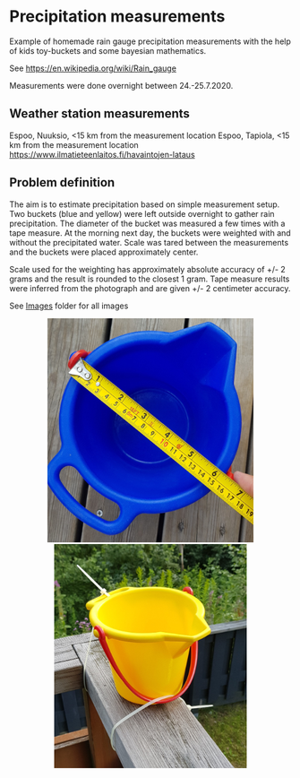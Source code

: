 # Precipitation measurements

Example of homemade rain gauge precipitation measurements with the help of kids toy-buckets and some bayesian mathematics.

See https://en.wikipedia.org/wiki/Rain_gauge

Measurements were done overnight between 24.-25.7.2020.

## Weather station measurements
Espoo, Nuuksio, <15 km from the measurement location
Espoo, Tapiola, <15 km from the measurement location
https://www.ilmatieteenlaitos.fi/havaintojen-lataus

## Problem definition

The aim is to estimate precipitation based on simple measurement setup.
Two buckets (blue and yellow) were left outside overnight to gather rain precipitation.
The diameter of the bucket was measured a few times with a tape measure.
At the morning next day, the buckets were weighted with and without the precipitated water.
Scale was tared between the measurements and the buckets were placed approximately center.

Scale used for the weighting has approximately absolute accuracy of +/- 2 grams and the result is rounded to the closest 1 gram.
Tape measure results were inferred from the photograph and are given +/- 2 centimeter accuracy.

See [Images](https://github.com/ahartikainen/BayesianWeather/tree/master/RainGauge/images_cropped) folder for all images

<p align="center">
  <img height="400" src="images_cropped/2020-07-24%2019.40.23.jpg">
  <img height="400" src="images_cropped/2020-07-24%2019.43.45-1.jpg"> 
</p>
